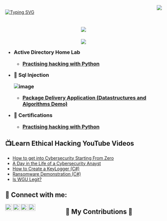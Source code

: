 <img align="right" src="https://visitor-badge.laobi.icu/badge?page_id=elcasodepaz.Elcasodepaz" />

[![Typing SVG](https://readme-typing-svg.demolab.com?font=Fira+Code&weight=700&size=25&duration=5007&pause=926&color=478FFF&center=true&multiline=true&random=false&width=466&height=147&lines=H1!%F0%9F%96%96*%26*1'm%243lCaso%24D3Paz+%E2%98%AE%EF%B8%8F;%3E%3ECyb3rS3cur1ty%F0%9F%95%B5%EF%B8%8F%E2%80%8D%E2%99%82%EF%B8%8FProf3ss10nal%3C%3C;%E2%9C%85+My+Cyb3rS3cur1ty+Pr0j3cts+%F0%9F%9B%A1%EF%B8%8F;%E2%AC%87%EF%B8%8FDown+Below%E2%AC%87%EF%B8%8F++Thankz+!+%F0%9F%98%89)](https://git.io/typing-svg)

<h1 align="center">
  <a href="https://git.io/typing-svg">
    <img src="https://readme-typing-svg.herokuapp.com/?
font=Righteous&size=35&center=true&vCenter=true&width=500&height=70&duration=4000&lines=Hi+There!+👋;+I'm+El+caso!;"/>
</h1>

<h3 align="center>A passionate Security Analyst from New Jersey </h3>

  <br/>


<div align="center">
<p align="center">
  <a href="https://skillicons.dev">
    <img src="https://skillicons.dev/icons?i=linux,py,mysql,git,docker,vim" />
  </a>
</p>
  



- <b> Active Directory Home Lab </b>
  - [Practising hacking with Python](https://github.com/joshmadakor1/Algorithms-Practice)
- <b>💉 Sql Injection</b>



  <b>![image](https://github.com/elcasodepaz/Elcasodepaz/assets/88005094/642a0650-713b-4d13-9ecf-65f60c2bfd01)</b>
  - [Package Delivery Application (Datastructures and Algorithms Demo)](https://github.com/joshmadakor1/Package-Delivery-Pathfinding-Algorithm)
- <b> 📃 Certifications </b>
   - [Practising hacking with Python](https://github.com/joshmadakor1/Algorithms-Practice)


<h2>📺Learn Ethical Hacking YouTube Videos</h2>

- [How to get into Cybersecurity Starting From Zero](https://www.youtube.com/watch?v=a83ASGn_V_s)
- [A Day in the Life of a Cybersecurity Anayst](https://www.youtube.com/watch?v=uHy3oM7NnoU)
- [How to Create a KeyLogger (C#)](https://www.youtube.com/watch?v=N-L9hklSlNk)
- [Ransomware Demonstration (C#)](https://www.youtube.com/watch?v=OfvdQeh79s0)
- [Is WGU Legit?](https://www.youtube.com/watch?v=E2MwRWxDBkA)

<h2> 🤳 Connect with me:</h2>

[<img align="left" alt="JoshMadakor | YouTube" width="22px" src="https://cdn.jsdelivr.net/npm/simple-icons@v3/icons/youtube.svg" />][youtube]
[<img align="left" alt="JoshMadakor | Twitter" width="22px" src="https://cdn.jsdelivr.net/npm/simple-icons@v3/icons/twitter.svg" />][twitter]
[<img align="left" alt="JoshMadakor | LinkedIn" width="22px" src="https://cdn.jsdelivr.net/npm/simple-icons@v3/icons/linkedin.svg" />][linkedin]
[<img align="left" alt="JoshMadakor | Instagram" width="22px" src="https://cdn.jsdelivr.net/npm/simple-icons@v3/icons/instagram.svg" />][instagram]

[twitter]: https://twitter.com/elcaso
[youtube]: https://www.youtube.com/c/elcaso
[instagram]: https://www.instagram.com/elcaso/
[linkedin]: https://linkedin.com/in/B.A.G


<div align="center">
  <h2>🐍 My Contributions 🐍</h2>
  
